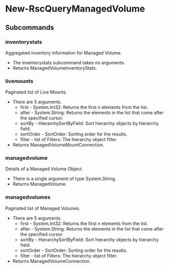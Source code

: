 # New-RscQueryManagedVolume
## Subcommands
### inventorystats
Aggregated inventory information for Managed Volume.

- The inventorystats subcommand takes no arguments.
- Returns ManagedVolumeInventoryStats.
### livemounts
Paginated list of Live Mounts.

- There are 5 arguments.
    - first - System.Int32: Returns the first n elements from the list.
    - after - System.String: Returns the elements in the list that come after the specified cursor.
    - sortBy - HierarchySortByField: Sort hierarchy objects by hierarchy field.
    - sortOrder - SortOrder: Sorting order for the results.
    - filter - list of Filters: The hierarchy object filter.
- Returns ManagedVolumeMountConnection.
### managedvolume
Details of a Managed Volume Object.

- There is a single argument of type System.String.
- Returns ManagedVolume.
### managedvolumes
Paginated list of Managed Volumes.

- There are 5 arguments.
    - first - System.Int32: Returns the first n elements from the list.
    - after - System.String: Returns the elements in the list that come after the specified cursor.
    - sortBy - HierarchySortByField: Sort hierarchy objects by hierarchy field.
    - sortOrder - SortOrder: Sorting order for the results.
    - filter - list of Filters: The hierarchy object filter.
- Returns ManagedVolumeConnection.
